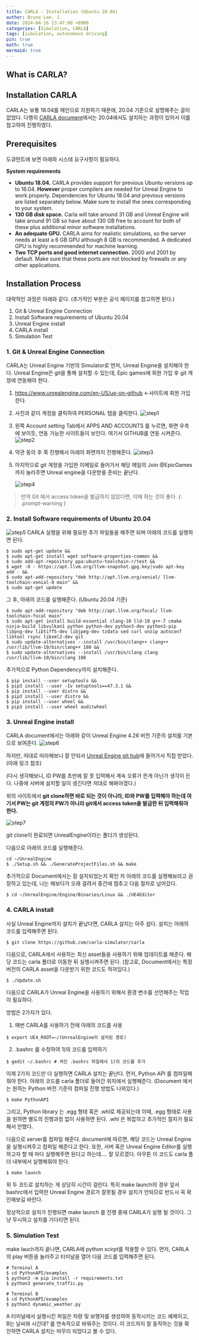 ```yaml
---
title: CARLA - Installation (Ubuntu 20.04)
author: Bruno Lee. J.
date: 2024-04-16 13:47:00 +0900
categories: [Simulation, CARLA]
tags: [simulation, autonomous driving]
pin: true
math: true
mermaid: true
---
```


## What is CARLA?

## Installation CARLA
CARLA는 보통 18.04를 메인으로 지원하기 때문에, 20.04 기준으로 설명해주는 글이 없었다. 다행히 [CARLA document](https://carla.readthedocs.io/en/latest/build_linux/)에서는 20.04에서도 설치하는 과정이 있어서 이를 참고하여 진행하였다.

## Prerequisites
도큐먼트에 보면 아래와 시스테 요구사항이 필요하다.

**System requirements**
- **Ubuntu 18.04.** CARLA provides support for previous Ubuntu versions up to 16.04. **However** proper compilers are needed for Unreal Engine to work properly. Dependencies for Ubuntu 18.04 and previous versions are listed separately below. Make sure to install the ones corresponding to your system.
- **130 GB disk space.** Carla will take around 31 GB and Unreal Engine will take around 91 GB so have about 130 GB free to account for both of these plus additional minor software installations.
- **An adequate GPU.** CARLA aims for realistic simulations, so the server needs at least a 6 GB GPU although 8 GB is recommended. A dedicated GPU is highly recommended for machine learning.
- **Two TCP ports and good internet connection.** 2000 and 2001 by default. Make sure that these ports are not blocked by firewalls or any other applications.


## Installation Process
대략적인 과정은 아래와 같다. (추가적인 부분은 공식 페이지를 참고하면 된다.)
1. Git & Unreal Engine Connection
2. Install Software requirements of Ubuntu 20.04
3. Unreal Engine install
4. CARLA install
5. Simulation Test

### 1. Git & Unreal Engine Connection
CARLA는 Unreal Engine 기반의 Simulator로 먼저, Unreal Engine을 설치해야 한다. Unreal Engine은 git을 통해 설치할 수 있는데, Epic games에 회원 가입 후 git 계정에 연동해야 한다.

1) https://www.unrealengine.com/en-US/ue-on-github ←사이트에 회원 가입한다.
2) 사진과 같이 계정을 클릭하여 PERSONAL 탭을 클릭한다.
![step1](https://github.com/brunoleej/brunoleej.github.io/blob/master/assets/img/carla/carla1.png?raw=true)

3) 왼쪽 Account setting Tab에서 APPS AND ACCOUNTS 를 누르면, 화면 우측에 보이듯, 연동 가능한 사이트들이 보인다. 여기서 GITHUB를 연동 시켜준다.
![step2](https://github.com/brunoleej/brunoleej.github.io/blob/master/assets/img/carla/carla2.png?raw=true)

4) 약관 동의 후 쭉 진행해서 아래의 화면까지 진행해준다.
![step3](https://github.com/brunoleej/brunoleej.github.io/blob/master/assets/img/carla/carla3.png?raw=true)

5) 마지막으로 git 계정을 가입한 이메일로 들어가서 해당 메일의 Join @EpicGames 까지 눌러주면 Unreal engine을 다운받을 준비는 끝난다.

    ![step4](https://github.com/brunoleej/brunoleej.github.io/blob/master/assets/img/carla/carla4.png?raw=true)

> 만약 Git 에서 access token을 발급하지 않았다면, 이때 하는 것이 좋다.
{: .prompt-warning }

### 2. Install Software requirements of Ubuntu 20.04
![step5](https://github.com/brunoleej/brunoleej.github.io/blob/master/assets/img/carla/carla5.png?raw=true)
CARLA 실행을 위해 필요한 추가 파일들을 해주면 되며 아래의 코드를 실행하면 된다.

```shell
$ sudo apt-get update &&
$ sudo apt-get install wget software-properties-common &&
$ sudo add-apt-repository ppa:ubuntu-toolchain-r/test &&
$ wget -O - https://apt.llvm.org/llvm-snapshot.gpg.key|sudo apt-key add - &&
$ sudo apt-add-repository "deb http://apt.llvm.org/xenial/ llvm-toolchain-xenial-8 main" &&
$ sudo apt-get update
```

그 후, 아래의 코드를 실행해준다. (Ubuntu 20.04 기준)
```shell
$ sudo apt-add-repository "deb http://apt.llvm.org/focal/ llvm-toolchain-focal main"
$ sudo apt-get install build-essential clang-10 lld-10 g++-7 cmake ninja-build libvulkan1 python python-dev python3-dev python3-pip libpng-dev libtiff5-dev libjpeg-dev tzdata sed curl unzip autoconf libtool rsync libxml2-dev git
$ sudo update-alternatives --install /usr/bin/clang++ clang++ /usr/lib/llvm-10/bin/clang++ 180 &&
$ sudo update-alternatives --install /usr/bin/clang clang /usr/lib/llvm-10/bin/clang 180
```

추가적으로 Python Dependency까지 설치해준다.
```shell
$ pip install --user setuptools &&
$ pip3 install --user -Iv setuptools==47.3.1 &&
$ pip install --user distro &&
$ pip3 install --user distro &&
$ pip install --user wheel &&
$ pip3 install --user wheel auditwheel
```

### 3. Unreal Engine install
CARLA document에서는 아래와 같이 Unreal Engine 4.26 버전 기준의 설치를 기본으로 보여준다.
![step6](https://github.com/brunoleej/brunoleej.github.io/blob/master/assets/img/carla/carla6.png?raw=true)

하지만, 저대로 따라해보니 잘 안되서 [Unreal Engine git hub](https://github.com/CarlaUnreal/UnrealEngine)에 들어가서 직접 받았다. (아래 링크 참조)

(다시 생각해보니, ID PW를 초반에 잘 못 입력해서 계속 오류가 뜬게 아닌가 생각이 든다. 나중에 서버에 설치할 일이 생긴다면 저대로 해봐야겠다.)


위의 사이트에서 **git clone하면 바로 되는 것이 아니라, ID와 PW를 입력해야 하는데 여기서 PW는 git 계정의 PW가 아니라 git에서 access token을 발급한 뒤 입력해줘야 한다.**

![step7](https://github.com/brunoleej/brunoleej.github.io/blob/master/assets/img/carla/carla7.png?raw=true)

git clone이 완료되면 UnrealEngine이라는 폴더가 생성된다.

다음으로 아래의 코드를 실행해준다.

```shell
cd ~/UnrealEngine
$ ./Setup.sh && ./GenerateProjectFiles.sh && make
```

추가적으로 Document에서는 잘 설치되었는지 확인 차 아래의 코드를 실행해보라고 권장하고 있는데, 나는 해보다가 오래 걸려서 중간에 멈추고 다음 절차로 넘어갔다.
```shell
$ cd ~/UnrealEngine/Engine/Binaries/Linux && ./UE4Editor
```

### 4. CARLA install
사실 Unreal Engine까지 설치가 끝났다면, CARLA 설치는 아주 쉽다.  설치는 아래의 코드를 입력해주면 된다.
```shell
$ git clone https://github.com/carla-simulator/carla
```

다음으로, CARLA에서 사용하는 최신 asset들을 사용하기 위해 업데이트를 해준다. 해당 코드는 carla 폴더로 이동한 뒤 실행시켜주면 된다. (참고로, Document에서는 특정 버전의 CARLA asset을 다운받기 위한 코드도 적혀있다.)

```shell
$ ./Update.sh
```

다음으로 CARLA가 Unreal Engine을 사용하기 위해서 환경 변수를 선언해주는 작업이 필요하다.

방법은 2가지가 있다.

1) 매번 CARLA를 사용하기 전에 아래의 코드를 사용

```shell
$ export UE4_ROOT=~/(UnrealEngine이 설치된 경로)
```

2) .bashrc 를 수정하여 1)의 코드를 입력하기
```shell
$ gedit ~/.bashrc # 켜진 .bashrc 파일에서 1)의 코드를 추가
```

이제 2가지 코드만 더 실행하면  CARLA 설치는 끝난다. 먼저, Python API 를 컴파일해줘야 한다. 아래의 코드를 carla 폴더로 들어간 위치에서 실행해준다. (Document 에서는 원하는 Python 버전 기준의 컴파일 진행 방법도 나와있다.)

```shell
$ make PythonAPI
```
그리고, Python library 는 .egg 형태 혹은 .whl로 제공되는데 이때, .egg 형태로 사용을 원하면 별도의 진행과정 없이 사용하면 된다. .whl 은 복잡하고 추가적인 절차가 필요해서 안했다.

다음으로 server를 컴파일 해준다. document에 따르면, 해당 코드는 Unreal Engine을 실행시켜주고 컴파일 해준다고 한다. 또한, 서버 혹은 Unreal Engine Editor를 실행하고자 할 때 마다  실행해주면 된다고 하는데…. 잘 모르겠다. 아무튼 이 코드도  carla 폴더 내부에서 실행해줘야 한다.

```shell
$ make launch
```

위 두 코드로 설치하는 게 상당히 시간이 걸린다. 특히  make launch의 경우 앞서 bashrc에서 입력한 Unreal Engine 경로가 잘못될 경우 설치가 안되므로 반드시 꼭 확인해보길 바란다.

정상적으로 설치가 진행되면 make launch 를 진행 중에 CARLA가 실행 될 것이다. 그냥 무시하고 설치를 기다리면 된다.

### 5. Simulation Test
make lauch까지 끝나면, CARLA에 python scirpt를 적용할 수 있다. 먼저, CARLA의 play 버튼을 눌러주고 터미널을 열어 다음 코드를 입력해주면 된다.

```shell
# Terminal A 
$ cd PythonAPI/examples
$ python3 -m pip install -r requirements.txt
$ python3 generate_traffic.py  

# Terminal B
$ cd PythonAPI/examples
$ python3 dynamic_weather.py
```

A 터미널에서 실행시킨 파일은 차량 및 보행자를 생성하여 동작시키는 코드 예제이고, B는 날씨와 시간대? 를 연속적으로 바꿔주는 것이다. 이 코드까지 잘 동작하는 것을 확인하면 CARLA 설치는 마무리 되었다고 볼 수 있다.